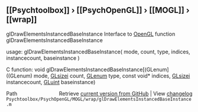 ## [[Psychtoolbox]] &#8250; [[PsychOpenGL]] &#8250; [[MOGL]] &#8250; [[wrap]]

glDrawElementsInstancedBaseInstance  Interface to [OpenGL](OpenGL) function glDrawElementsInstancedBaseInstance  
  
usage:  glDrawElementsInstancedBaseInstance( mode, count, type, indices, instancecount, baseinstance )  
  
C function:  void glDrawElementsInstancedBaseInstance[(GLenum]((GLenum) mode, [GLsizei](GLsizei) count, [GLenum](GLenum) type, const void\* indices, [GLsizei](GLsizei) instancecount, [GLuint](GLuint) baseinstance)  




<div class="code_header" style="text-align:right;">
  <span style="float:left;">Path&nbsp;&nbsp;</span> <span class="counter">Retrieve <a href=
  "https://raw.github.com/Psychtoolbox-3/Psychtoolbox-3/beta/Psychtoolbox/PsychOpenGL/MOGL/wrap/glDrawElementsInstancedBaseInstance.m">current version from GitHub</a> | View <a href=
  "https://github.com/Psychtoolbox-3/Psychtoolbox-3/commits/beta/Psychtoolbox/PsychOpenGL/MOGL/wrap/glDrawElementsInstancedBaseInstance.m">changelog</a></span>
</div>
<div class="code">
  <code>Psychtoolbox/PsychOpenGL/MOGL/wrap/glDrawElementsInstancedBaseInstance.m</code>
</div>

